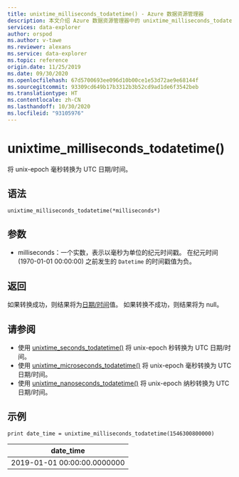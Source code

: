 ```yaml
---
title: unixtime_milliseconds_todatetime() - Azure 数据资源管理器
description: 本文介绍 Azure 数据资源管理器中的 unixtime_milliseconds_todatetime()。
services: data-explorer
author: orspod
ms.author: v-tawe
ms.reviewer: alexans
ms.service: data-explorer
ms.topic: reference
origin.date: 11/25/2019
ms.date: 09/30/2020
ms.openlocfilehash: 67d5700693ee096d10b00ce1e53d72ae9e68144f
ms.sourcegitcommit: 93309cd649b17b3312b3b52cd9ad1de6f3542beb
ms.translationtype: HT
ms.contentlocale: zh-CN
ms.lasthandoff: 10/30/2020
ms.locfileid: "93105976"
---
```

# <a name="unixtime_milliseconds_todatetime"></a>unixtime_milliseconds_todatetime()

将 unix-epoch 毫秒转换为 UTC 日期/时间。

## <a name="syntax"></a>语法

`unixtime_milliseconds_todatetime(*milliseconds*)`

## <a name="arguments"></a>参数

* milliseconds：一个实数，表示以毫秒为单位的纪元时间戳。 在纪元时间 (1970-01-01 00:00:00) 之前发生的 `Datetime` 的时间戳值为负。

## <a name="returns"></a>返回

如果转换成功，则结果将为[日期/时间](./scalar-data-types/datetime.md)值。 如果转换不成功，则结果将为 null。

## <a name="see-also"></a>请参阅

* 使用 [unixtime_seconds_todatetime()](unixtime-seconds-todatetimefunction.md) 将 unix-epoch 秒转换为 UTC 日期/时间。
* 使用 [unixtime_microseconds_todatetime()](unixtime-microseconds-todatetimefunction.md) 将 unix-epoch 毫秒转换为 UTC 日期/时间。
* 使用 [unixtime_nanoseconds_todatetime()](unixtime-nanoseconds-todatetimefunction.md) 将 unix-epoch 纳秒转换为 UTC 日期/时间。

## <a name="example"></a>示例

<!-- csl: https://help.kusto.chinacloudapi.cn/Samples  -->
```kusto
print date_time = unixtime_milliseconds_todatetime(1546300800000)
```

|date_time|
|---|
|2019-01-01 00:00:00.0000000|
